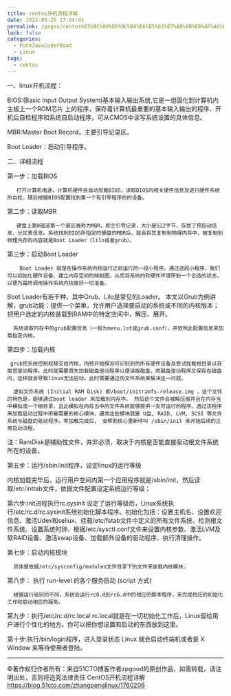 ```yaml
---
title: centos开机流程详解
date: 2022-05-26 17:04:01
permalink: /pages/centos%E5%BC%80%E6%9C%BA%E6%B5%81%E7%A8%8B%E8%AF%A6%E8%A7%A3
lock: false
categories: 
  - PureJavaCoderRoad
  - Linux
tags: 
  - centos
---
```

一、linux开机流程：





   BIOS:(Basic Input Output System)基本输入输出系统,它是一组固化到计算机内主板上一个ROM芯片 上的程序，保存着计算机最重要的基本输入输出的程序、开机后自检程序和系统自启动程序，可从CMOS中读写系统设置的具体信息。

   MBR:Master Boot Record，主要引导记录区。

   Boot Loader：启动引导程序。



二、详细流程



第一步：加载BIOS

       打开计算机电源，计算机硬件会自动加载BIOS，读取BIOS内相关硬件信息及进行硬件系统的自检，随后根据BIOS配置找到第一个有引导程序的的设备。

第二步：读取MBR

       硬盘上第0磁道第一个扇区被称为MBR，即主引导记录，大小是512字节，存放了预启动信息、分区表信息。系统找到BIOS所指定的硬盘的MBR后，就会将其复制到物理内存中，被复制到物理内存的内容就是Boot Loader（lilo或者grub）。

第三步：启动Boot Loader

        Boot Loader 就是在操作系统内核运行之前运行的一段小程序。通过这段小程序，我们可以初始化硬件设备、建立内存空间的映射图，从而将系统的软硬件环境带到一个合适的状态，以便为最终调用操作系统内核做好一切准备。
Boot Loader有若干种，其中Grub、Lilo是常见的Loader。
本文以Grub为例讲解，grub功能：提供一个菜单，允许用户选择要启动的系统或不同的内核版本； 把用户选定的内核装载到RAM中的特定空间中，解压、展开。

      系统读取内存中的grub配置信息（一般为menu.lst或grub.conf），并依照此配置信息来加载指定内核。



第四步：加载内核

     grub把系统控制权移交给内核，内核开始探测可识别到的所有硬件设备及尝试挂载根目录以获取其驱动程序。此时就需要首先加载磁盘驱动程序以便读取磁盘，而磁盘驱动程序又保存在磁盘内，这样就会导致linux无法启动。此时需要通过伪文件系统来解决这一问题。
    
      虚拟文件系统 (Initial RAM Disk) 即/boot/initramfs-release.img ，这个文件的特色是，能够通过boot loader 来加载到内存中， 然后这个文件会被解压缩并且在内存当中模拟成一个根目录，且此模拟在内存当中的文件系统能够提供一支可运行的程序，透过该程序来加载启动过程中所最需要的核心模块，通常这些模块就是 U盘, RAID, LVM, SCSI 等文件系统与磁盘的驱动程序。等加载完成后， 会帮助核心重新呼叫 /sbin/init 来开始后续的正常启动流程。

 注：RamDisk是辅助性文件，并非必须，取决于内核是否能直接驱动根文件系统所在的设备。



第五步：运行/sbin/init程序，设定linux的运行等级

   内核加载完毕后，运行用户空间内第一个应用程序就是/sbin/init，然后读取/etc/inttab文件，依据文件配置设定系统运行等级；



第六步:init进程执行rc.sysinit
      设定了运行等级后，Linux系统执行/etc/rc.d/rc.sysinit系统初始化脚本程序。初始化包括：设置主机名、设置欢迎信息、激活Udex和seliux、挂载/etc/fstab文件中定义的所有文件系统、检测根文件系统、设置系统时钟、根据/etc/sysctl.conf文件来设置内核参数、激活LVM及软RAID设备、激活swap设备、加载额外设备的驱动程序、执行清理操作。

 第七步：启动内核模块

      具体是依据/etc/sysconfig/modules文件目录下的文件来装载内核模块。

第八步： 执行 run-level 的各个服务启动 (script 方式)

      根据运行级别的不同，系统会运行rc0.d到rc6.d中的相应的脚本程序，来完成相应的初始化工作和启动相应的服务。



第九步：执行/etc/rc.d/rc.local
     rc.local就是在一切初始化工作后，Linux留给用户进行个性化的地方。你可以把你想设置和启动的东西放到这里。



第十步:执行/bin/login程序，进入登录状态
    Linux 就会启动终端机或者是 X Window 来等待使用者登陆。

-----------------------------------
©著作权归作者所有：来自51CTO博客作者zpgood的原创作品，如需转载，请注明出处，否则将追究法律责任
CentOS开机流程详解
https://blog.51cto.com/zhangpenglinux/1760206